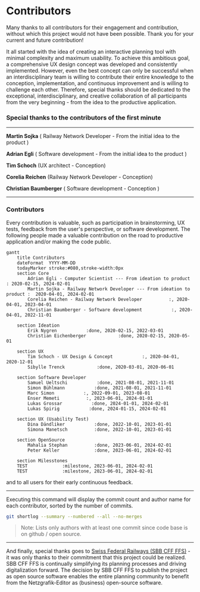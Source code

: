 # Contributors

Many thanks to all contributors for their engagement and contribution, without which this project
would not have been possible. Thank you for your current and future contribution!

It all started with the idea of creating an interactive planning tool with minimal complexity and
maximum usability. To achieve this ambitious goal, a comprehensive UX design concept was developed
and consistently implemented. However, even the best concept can only be successful when an
interdisciplinary team is willing to contribute their entire knowledge to the conception,
implementation, and continuous improvement and is willing to challenge each other. Therefore,
special thanks should be dedicated to the exceptional, interdisciplinary, and creative collaboration
of all participants from the very beginning - from the idea to the productive application.

### Special thanks to the contributors of the first minute

---

**Martin Sojka** ( Railway Network Developer - From the initial
idea to the product )

**Adrian Egli** ( Software development - From the initial idea to the product )

**Tim Schoch** (UX architect - Conception)

**Corelia Reichen** (Railway Network Developer - Conception)

**Christian Baumberger** ( Software development - Conception )

---

### Contributors

Every contribution is valuable, such as participation in brainstorming, UX tests, feedback from the
user's perspective, or software development. The following people made a valuable contribution on
the road to productive application and/or making the code public.

```mermaid
gantt
    title Contributors
    dateFormat  YYYY-MM-DD
    todayMarker stroke:#080,stroke-width:0px
    section Core
        Adrian Egli - Computer Scientist --- From ideation to product          : 2020-02-15, 2024-02-01
        Martin Sojka - Railway Network Developer --- From ideation to product :  2020-04-01, 2024-02-01
        Corelia Reichen - Railway Network Developer          :, 2020-04-01, 2023-04-01
        Christian Baumberger - Software development           :, 2020-04-01, 2022-11-01
    
    section Ideation 
        Erik Nygren           :done, 2020-02-15, 2022-03-01
        Christian Eichenberger            :done, 2020-02-15, 2020-05-01
    
    section UX 
        Tim Schoch - UX Design & Concept           :, 2020-04-01, 2020-12-01
        Sibylle Trenck            :done, 2020-03-01, 2020-06-01 

    section Software Developer
        Samuel Ueltschi           :done, 2021-08-01, 2021-11-01
        Simon Bühlmann           :done, 2021-08-01, 2021-11-01
        Marc Simon           :, 2022-09-01, 2023-08-01
        Enser Memeti          :, 2023-06-01, 2024-01-01
        Lukas Grossar           :done, 2024-01-01, 2024-02-01
        Lukas Spirig           :done, 2024-01-15, 2024-02-01

    section UX (Usability Test)
        Dina Dändliker           :done, 2022-10-01, 2023-01-01
        Simona Manetsch          :done, 2022-10-01, 2023-01-01  
    
    section OpenSource
        Mahalia Stephan          :done, 2023-06-01, 2024-02-01
        Peter Keller             :done, 2023-06-01, 2024-02-01
        
    section Milesstones
    TEST             :milestone, 2023-06-01, 2024-02-01
    TEST             :milestone, 2023-06-01, 2024-02-01
```

and to all users for their early continuous feedback.

---

Executing this command will display the commit count and author name for each contributor, sorted by
the number of commits.

```bash
git shortlog --summary --numbered --all --no-merges
```

> Note: Lists only authors with at least one commit since code base is on github / open source.

---

And finally, special thanks goes to [Swiss Federal Railways (SBB CFF FFS)](https://www.sbb.ch) - it
was only thanks to their commitment that this project could be realized. SBB CFF FFS is continually
simplifying its planning processes and driving digitalization forward. The decision by SBB CFF FFS
to publish the project as open source software enables the entire planning community to benefit from
the Netzgrafik-Editor as (business) open-source software.
